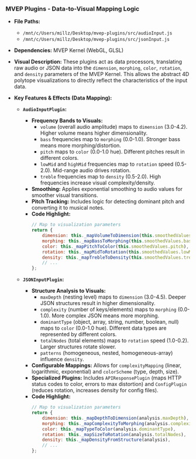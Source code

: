 
### MVEP Plugins - Data-to-Visual Mapping Logic

*   **File Paths:**
    *   `/mnt/c/Users/millz/Desktop/mvep-plugins/src/audioInput.js`
    *   `/mnt/c/Users/millz/Desktop/mvep-plugins/src/jsonInput.js`
*   **Dependencies:** MVEP Kernel (WebGL, GLSL)
*   **Visual Description:** These plugins act as data processors, translating raw audio or JSON data into the `dimension`, `morphing`, `color`, `rotation`, and `density` parameters of the MVEP Kernel. This allows the abstract 4D polytope visualizations to directly reflect the characteristics of the input data.
*   **Key Features & Effects (Data Mapping):**

    *   **`AudioInputPlugin`:**
        *   **Frequency Bands to Visuals:**
            *   `volume` (overall audio amplitude) maps to `dimension` (3.0-4.2). Higher volume means higher dimensionality.
            *   `bass` frequencies map to `morphing` (0.0-1.0). Stronger bass means more morphing/distortion.
            *   `pitch` maps to `color` (0.0-1.0 hue). Different pitches result in different colors.
            *   `lowMid` and `highMid` frequencies map to `rotation` speed (0.5-2.0). Mid-range audio drives rotation.
            *   `treble` frequencies map to `density` (0.5-2.0). High frequencies increase visual complexity/density.
        *   **Smoothing:** Applies exponential smoothing to audio values for smoother visual transitions.
        *   **Pitch Tracking:** Includes logic for detecting dominant pitch and converting it to musical notes.
        *   **Code Highlight:**
            ```javascript
            // Map to visualization parameters
            return {
                dimension: this._mapVolumeToDimension(this.smoothedValues.volume),
                morphing: this._mapBassToMorphing(this.smoothedValues.bass),
                color: this._mapPitchToColor(this.smoothedValues.pitch),
                rotation: this._mapMidToRotation(this.smoothedValues.lowMid, this.smoothedValues.highMid),
                density: this._mapTrebleToDensity(this.smoothedValues.treble),
                // ...
            };
            ```

    *   **`JSONInputPlugin`:**
        *   **Structure Analysis to Visuals:**
            *   `maxDepth` (nesting level) maps to `dimension` (3.0-4.5). Deeper JSON structures result in higher dimensionality.
            *   `complexity` (number of keys/elements) maps to `morphing` (0.0-1.0). More complex JSON means more morphing.
            *   `dominantType` (object, array, string, number, boolean, null) maps to `color` (0.0-1.0 hue). Different data types are represented by different colors.
            *   `totalNodes` (total elements) maps to `rotation` speed (1.0-0.2). Larger structures rotate slower.
            *   `patterns` (homogeneous, nested, homogeneous-array) influence `density`.
        *   **Configurable Mappings:** Allows for `complexityMapping` (linear, logarithmic, exponential) and `colorScheme` (type, depth, size).
        *   **Specialized Plugins:** Includes `APIResponsePlugin` (maps HTTP status codes to color, errors to max distortion) and `ConfigPlugin` (reduces rotation, increases density for config files).
        *   **Code Highlight:**
            ```javascript
            // Map to visualization parameters
            return {
                dimension: this._mapDepthToDimension(analysis.maxDepth),
                morphing: this._mapComplexityToMorphing(analysis.complexity),
                color: this._mapTypeToColor(analysis.dominantType),
                rotation: this._mapSizeToRotation(analysis.totalNodes),
                density: this._mapDensityFromStructure(analysis),
                // ...
            };
            ```
